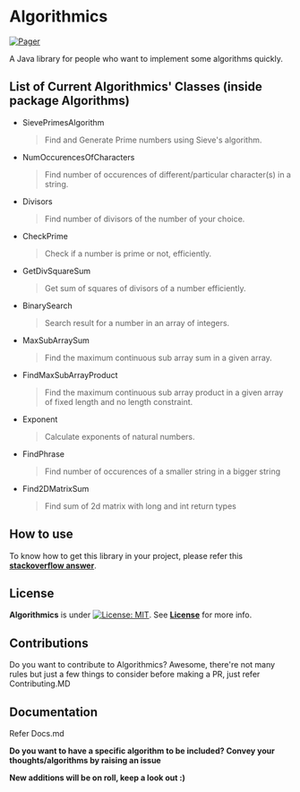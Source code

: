 # Algorithmics

[![Pager](https://img.shields.io/badge/Pradyuman7-Algorithmics-red.svg?style=plastic)](https://github.com/Pradyuman7/Algorithmics)

A Java library for people who want to implement some algorithms quickly.

## List of Current Algorithmics' Classes (inside package Algorithms)
- SievePrimesAlgorithm

  >Find and Generate Prime numbers using Sieve's algorithm.
  
- NumOccurencesOfCharacters

  >Find number of occurences of different/particular character(s) in a string.
  
- Divisors

  >Find number of divisors of the number of your choice.
  
- CheckPrime

  >Check if a number is prime or not, efficiently.
  
- GetDivSquareSum

  >Get sum of squares of divisors of a number efficiently.
  
- BinarySearch

  >Search result for a number in an array of integers.
  
- MaxSubArraySum

  >Find the maximum continuous sub array sum in a given array.
  
- FindMaxSubArrayProduct  
  >Find the maximum continuous sub array product in a given array of fixed length and no length constraint.
  
- Exponent
  >Calculate exponents of natural numbers.
  
- FindPhrase
  >Find number of occurences of a smaller string in a bigger string

- Find2DMatrixSum
  >Find sum of 2d matrix with long and int return types

## How to use

To know how to get this library in your project, please refer this **[stackoverflow answer](https://stackoverflow.com/a/31741310)**.


## License

**Algorithmics** is under [![License: MIT](https://img.shields.io/badge/License-MIT-green.svg)](https://opensource.org/licenses/MIT). See **[License](License.md)** for more info.

## Contributions

Do you want to contribute to Algorithmics? Awesome, there're not many rules but just a few things to consider before making a PR, just refer Contributing.MD

## Documentation

Refer Docs.md


**Do you want to have a specific algorithm to be included? Convey your thoughts/algorithms by raising an issue**

**New additions will be on roll, keep a look out :)**
  
  
